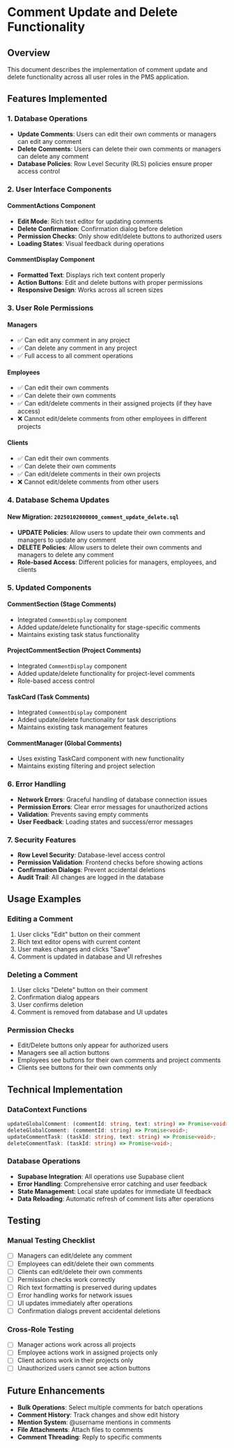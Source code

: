 # Comment Update and Delete Functionality

## Overview
This document describes the implementation of comment update and delete functionality across all user roles in the PMS application.

## Features Implemented

### 1. Database Operations
- **Update Comments**: Users can edit their own comments or managers can edit any comment
- **Delete Comments**: Users can delete their own comments or managers can delete any comment
- **Database Policies**: Row Level Security (RLS) policies ensure proper access control

### 2. User Interface Components

#### CommentActions Component
- **Edit Mode**: Rich text editor for updating comments
- **Delete Confirmation**: Confirmation dialog before deletion
- **Permission Checks**: Only show edit/delete buttons to authorized users
- **Loading States**: Visual feedback during operations

#### CommentDisplay Component
- **Formatted Text**: Displays rich text content properly
- **Action Buttons**: Edit and delete buttons with proper permissions
- **Responsive Design**: Works across all screen sizes

### 3. User Role Permissions

#### Managers
- ✅ Can edit any comment in any project
- ✅ Can delete any comment in any project
- ✅ Full access to all comment operations

#### Employees
- ✅ Can edit their own comments
- ✅ Can delete their own comments
- ✅ Can edit/delete comments in their assigned projects (if they have access)
- ❌ Cannot edit/delete comments from other employees in different projects

#### Clients
- ✅ Can edit their own comments
- ✅ Can delete their own comments
- ✅ Can edit/delete comments in their own projects
- ❌ Cannot edit/delete comments from other users

### 4. Database Schema Updates

#### New Migration: `20250102000000_comment_update_delete.sql`
- **UPDATE Policies**: Allow users to update their own comments and managers to update any comment
- **DELETE Policies**: Allow users to delete their own comments and managers to delete any comment
- **Role-based Access**: Different policies for managers, employees, and clients

### 5. Updated Components

#### CommentSection (Stage Comments)
- Integrated `CommentDisplay` component
- Added update/delete functionality for stage-specific comments
- Maintains existing task status functionality

#### ProjectCommentSection (Project Comments)
- Integrated `CommentDisplay` component
- Added update/delete functionality for project-level comments
- Role-based access control

#### TaskCard (Task Comments)
- Integrated `CommentDisplay` component
- Added update/delete functionality for task descriptions
- Maintains existing task management features

#### CommentManager (Global Comments)
- Uses existing TaskCard component with new functionality
- Maintains existing filtering and project selection

### 6. Error Handling
- **Network Errors**: Graceful handling of database connection issues
- **Permission Errors**: Clear error messages for unauthorized actions
- **Validation**: Prevents saving empty comments
- **User Feedback**: Loading states and success/error messages

### 7. Security Features
- **Row Level Security**: Database-level access control
- **Permission Validation**: Frontend checks before showing actions
- **Confirmation Dialogs**: Prevent accidental deletions
- **Audit Trail**: All changes are logged in the database

## Usage Examples

### Editing a Comment
1. User clicks "Edit" button on their comment
2. Rich text editor opens with current content
3. User makes changes and clicks "Save"
4. Comment is updated in database and UI refreshes

### Deleting a Comment
1. User clicks "Delete" button on their comment
2. Confirmation dialog appears
3. User confirms deletion
4. Comment is removed from database and UI updates

### Permission Checks
- Edit/Delete buttons only appear for authorized users
- Managers see all action buttons
- Employees see buttons for their own comments and project comments
- Clients see buttons for their own comments only

## Technical Implementation

### DataContext Functions
```typescript
updateGlobalComment: (commentId: string, text: string) => Promise<void>;
deleteGlobalComment: (commentId: string) => Promise<void>;
updateCommentTask: (taskId: string, text: string) => Promise<void>;
deleteCommentTask: (taskId: string) => Promise<void>;
```

### Database Operations
- **Supabase Integration**: All operations use Supabase client
- **Error Handling**: Comprehensive error catching and user feedback
- **State Management**: Local state updates for immediate UI feedback
- **Data Reloading**: Automatic refresh of comment lists after operations

## Testing

### Manual Testing Checklist
- [ ] Managers can edit/delete any comment
- [ ] Employees can edit/delete their own comments
- [ ] Clients can edit/delete their own comments
- [ ] Permission checks work correctly
- [ ] Rich text formatting is preserved during updates
- [ ] Error handling works for network issues
- [ ] UI updates immediately after operations
- [ ] Confirmation dialogs prevent accidental deletions

### Cross-Role Testing
- [ ] Manager actions work across all projects
- [ ] Employee actions work in assigned projects only
- [ ] Client actions work in their projects only
- [ ] Unauthorized users cannot see action buttons

## Future Enhancements
- **Bulk Operations**: Select multiple comments for batch operations
- **Comment History**: Track changes and show edit history
- **Mention System**: @username mentions in comments
- **File Attachments**: Attach files to comments
- **Comment Threading**: Reply to specific comments



